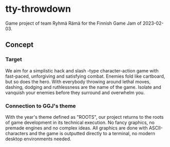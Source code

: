 tty-throwdown
=============

Game project of team Ryhmä Rämä for the Finnish Game Jam of 2023-02-03.

Concept
-------

### Target

We aim for a simplistic hack and slash -type character-action game with
fast-paced, unforgiving and satisfying combat. Enemies fold like cartboard,
but so does the hero. With everybody throwing around lethal moves, dashing,
dodging and ruthlessness are the name of the game. Isolate and vanquish your
enemies before they surround and overwhelm you.

### Connection to GGJ's theme

With the year's theme defined as "ROOTS", our project returns to the roots
of game development in its technical execution. No fancy graphics, no premade
engines and no complex ideas. All graphics are done with ASCII-characters and
the game is outputted directly to a terminal, no modern desktop environments
needed.
